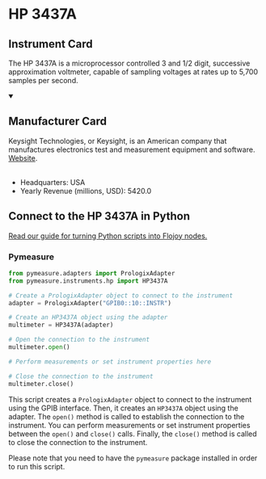 
# HP 3437A

## Instrument Card

The HP 3437A is a microprocessor controlled 3 and 1/2 digit, successive approximation voltmeter, capable of sampling voltages at rates up to 5,700 samples per second.

<details open>
<summary><h2>Manufacturer Card</h2></summary>
Keysight Technologies, or Keysight, is an American company that manufactures electronics test and measurement equipment and software. <a href=https://www.keysight.com/us/en/home.html>Website</a>.
<br></br>
<ul>
  <li>Headquarters: USA</li>
  <li>Yearly Revenue (millions, USD): 5420.0</li>
</ul>
</details>

## Connect to the HP 3437A in Python

[Read our guide for turning Python scripts into Flojoy nodes.](https://docs.flojoy.ai/custom-nodes/creating-custom-node/)


### Pymeasure


```python
from pymeasure.adapters import PrologixAdapter
from pymeasure.instruments.hp import HP3437A

# Create a PrologixAdapter object to connect to the instrument
adapter = PrologixAdapter("GPIB0::10::INSTR")

# Create an HP3437A object using the adapter
multimeter = HP3437A(adapter)

# Open the connection to the instrument
multimeter.open()

# Perform measurements or set instrument properties here

# Close the connection to the instrument
multimeter.close()
```

This script creates a `PrologixAdapter` object to connect to the instrument using the GPIB interface. Then, it creates an `HP3437A` object using the adapter. The `open()` method is called to establish the connection to the instrument. You can perform measurements or set instrument properties between the `open()` and `close()` calls. Finally, the `close()` method is called to close the connection to the instrument.

Please note that you need to have the `pymeasure` package installed in order to run this script.

